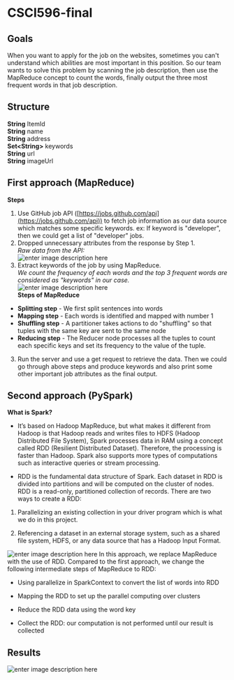 # CSCI596-final
## Goals
When you want to apply for the job on the websites, sometimes you can't understand which abilities are most important in this position. So our team wants to solve this problem by scanning the job description, then use the MapReduce concept to count the words, finally output the three most frequent words in that job description.

## Structure

**String** ItemId <br>
**String** name <br>
**String** address <br>
**Set&lt;String>** keywords <br>
**String** url <br>
**String** imageUrl <br>
## First approach (MapReduce)
**Steps**

 1. Use GitHub job API ([https://jobs.github.com/api](https://jobs.github.com/api)) to fetch job information as our data source which matches some specific keywords. 
ex: If keyword is "developer", then we could get a list of "developer" jobs.
 2. Dropped unnecessary attributes from the response by Step 1.<br/>
 *Raw data from the API:*<br/>
 ![enter image description here](https://i.imgur.com/jVskXMq.png)
 3. Extract keywords of the job by using MapReduce.<br/>
 *We count the frequency of each words and the top 3 frequent words are considered as "keywords" in our case.*<br/>
![enter image description here](https://s3.amazonaws.com/files.dezyre.com/images/Tutorials/MapReduce_Example.jpg)<br/>
**Steps of MapReduce**
- **Splitting step** - We first split sentences into words
- **Mapping step** - Each words is identified and mapped with number 1
- **Shuffling step** - A partitioner takes actions to do "shuffling" so that tuples with the same key are sent to the same node
- **Reducing step** - The Reducer node processes all the tuples to count each specific keys and set its frequency to the value of the tuple.
3. Run the server and use a get request to retrieve the data. Then we could go through above steps and produce keywords and also print some other important job attributes as the final output.

## Second approach (PySpark)
**What is Spark?**

-   It’s based on Hadoop MapReduce, but what makes it different from Hadoop is that Hadoop reads and writes files to HDFS (Hadoop Distributed File System), Spark processes data in RAM using a concept called RDD (Resilient Distributed Dataset). Therefore, the processing is faster than Hadoop. Spark also supports more types of computations such as interactive queries or stream processing.
    
-   RDD is the fundamental data structure of Spark. Each dataset in RDD is divided into partitions and will be computed on the cluster of nodes. RDD is a read-only, partitioned collection of records. There are two ways to create a RDD:
    

  1.  Parallelizing an existing collection in your driver program which is what we do in this project.
    
  2.  Referencing a dataset in an external storage system, such as a shared file system, HDFS, or any data source that has a Hadoop Input Format.

![enter image description here](https://miro.medium.com/max/1050/1*l2MUHFvWfcdiUbh7Y-fM5Q.png)
In this approach, we replace MapReduce with the use of RDD.
Compared to the first approach, we change the following intermediate steps of MapReduce to RDD: 
-  Using parallelize in SparkContext to convert the list of words into RDD
    
-  Mapping the RDD to set up the parallel computing over clusters
    
-  Reduce the RDD data using the word key
    
- Collect the RDD: our computation is not performed until our result is collected

## Results
![enter image description here](https://i.imgur.com/3WRAa0W.png)
